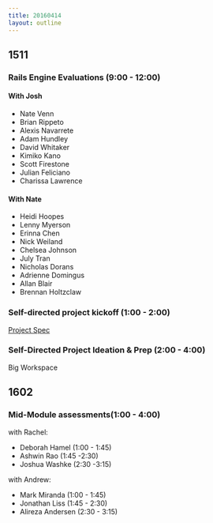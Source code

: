 ```yaml
---
title: 20160414
layout: outline
---
```


## 1511

### Rails Engine Evaluations (9:00 - 12:00)

#### With Josh

- Nate Venn
- Brian Rippeto
- Alexis Navarrete
- Adam Hundley
- David Whitaker
- Kimiko Kano
- Scott Firestone
- Julian Feliciano
- Charissa Lawrence

#### With Nate

- Heidi Hoopes
- Lenny Myerson
- Erinna Chen
- Nick Weiland
- Chelsea Johnson
- July Tran
- Nicholas Dorans
- Adrienne Domingus
- Allan Blair
- Brennan Holtzclaw

### Self-directed project kickoff (1:00 - 2:00)

[Project Spec](https://github.com/turingschool/lesson_plans/blob/master/ruby_03-professional_rails_applications/self_directed_project.md)

### Self-Directed Project Ideation & Prep (2:00 - 4:00)

Big Workspace

## 1602

### Mid-Module assessments(1:00 - 4:00)

with Rachel:

* Deborah Hamel (1:00 - 1:45)
* Ashwin Rao (1:45  -2:30)
* Joshua Washke (2:30  -3:15)

with Andrew:

* Mark Miranda (1:00 - 1:45)
* Jonathan Liss (1:45 - 2:30)
* Alireza Andersen (2:30 - 3:15)
